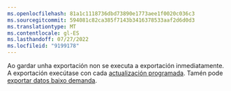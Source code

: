 ```yaml
---
ms.openlocfilehash: 81a1c1118736dbd73890e1773aee1f0020c036c3
ms.sourcegitcommit: 594081c82ca385f7143b3416378533aaf2d6d0d3
ms.translationtype: MT
ms.contentlocale: gl-ES
ms.lasthandoff: 07/27/2022
ms.locfileid: "9199178"
---
```

Ao gardar unha exportación non se executa a exportación inmediatamente. A exportación execútase con cada [actualización programada](../system.md#schedule-tab). Tamén pode [exportar datos baixo demanda](../export-destinations.md#run-exports-on-demand).
